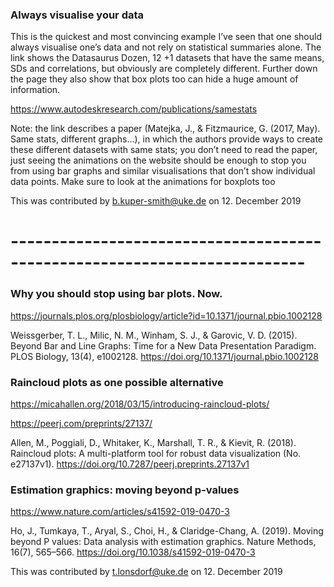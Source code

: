 ### Always visualise your data
This is the quickest and most convincing example I’ve seen that one should always visualise one’s data and not rely on statistical summaries alone. The link shows the Datasaurus Dozen, 12 +1 datasets that have the same means, SDs and correlations, but obviously are completely different. Further down the page they also show that box plots too can hide a huge amount of information.


https://www.autodeskresearch.com/publications/samestats

Note: the link describes a paper (Matejka, J., & Fitzmaurice, G. (2017, May). Same stats, different graphs...), in which the authors provide ways to create these different datasets with same stats; you don’t need to read the paper, just seeing the animations on the website should be enough to stop you from using bar graphs and similar visualisations that don’t show individual data points. Make sure to look at the animations for boxplots too

This was contributed by
b.kuper-smith@uke.de
on 12. December 2019

# --------------------------------------------------------------------------

### Why you should stop using bar plots. Now.

https://journals.plos.org/plosbiology/article?id=10.1371/journal.pbio.1002128

Weissgerber, T. L., Milic, N. M., Winham, S. J., & Garovic, V. D. (2015). Beyond Bar and Line Graphs: Time for a New Data Presentation Paradigm. PLOS Biology, 13(4), e1002128. https://doi.org/10.1371/journal.pbio.1002128


### Raincloud plots as one possible alternative

https://micahallen.org/2018/03/15/introducing-raincloud-plots/

https://peerj.com/preprints/27137/

Allen, M., Poggiali, D., Whitaker, K., Marshall, T. R., & Kievit, R. (2018). Raincloud plots: A multi-platform tool for robust data visualization (No. e27137v1). https://doi.org/10.7287/peerj.preprints.27137v1


### Estimation graphics: moving beyond p-values

https://www.nature.com/articles/s41592-019-0470-3

Ho, J., Tumkaya, T., Aryal, S., Choi, H., & Claridge-Chang, A. (2019). Moving beyond P values: Data analysis with estimation graphics. Nature Methods, 16(7), 565–566. https://doi.org/10.1038/s41592-019-0470-3


This was contributed by
t.lonsdorf@uke.de
on 12. December 2019

